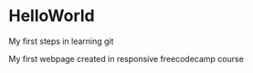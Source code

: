 # HelloWorld

My first steps in learning git

My first webpage created in responsive freecodecamp course  
